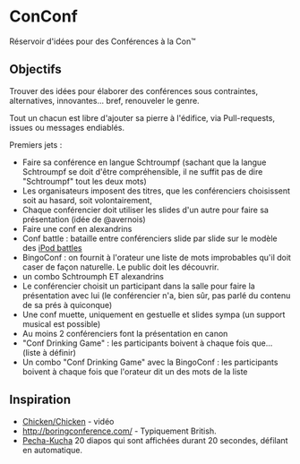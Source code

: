 # ConConf


Réservoir d'idées pour des Conférences à la Con™

## Objectifs

Trouver des idées pour élaborer des conférences sous contraintes, alternatives,
innovantes... bref, renouveler le genre.

Tout un chacun est libre d'ajouter sa pierre à l'édifice, via Pull-requests, issues ou messages endiablés.

Premiers jets :

* Faire sa conférence en langue Schtroumpf (sachant que la langue Schtroumpf se doit d'être compréhensible, il ne suffit pas de dire "Schtroumpf" tout les deux mots)
* Les organisateurs imposent des titres, que les conférenciers choisissent soit au hasard, soit volontairement,
* Chaque conférencier doit utiliser les slides d'un autre pour faire sa présentation (idée de @avernois)
* Faire une conf en alexandrins
* Conf battle : bataille entre conférenciers slide par slide sur le modèle des [iPod battles](http://fr.wikipedia.org/wiki/Ipod_battle)
* BingoConf : on fournit à l'orateur une liste de mots improbables qu'il doit caser de façon naturelle. Le public doit les découvrir.
* un combo Schtroumph ET alexandrins
* Le conférencier choisit un participant dans la salle pour faire la présentation avec lui (le conférencier n'a, bien sûr, pas parlé du contenu de sa prés à quiconque)
* Une conf muette, uniquement en gestuelle et slides sympa (un support musical est possible)
* Au moins 2 conférenciers font la présentation en canon
* "Conf Drinking Game" : les participants boivent à chaque fois que... (liste à définir)
* Un combo "Conf Drinking Game" avec la BingoConf : les participants boivent à chaque fois que l'orateur dit un des mots de la liste

## Inspiration

* [Chicken/Chicken](http://www.youtube.com/watch?v=yL_-1d9OSdk) - vidéo
* http://boringconference.com/ - Typiquement British.
* [Pecha-Kucha](http://www.pecha-kucha.org/) 20 diapos qui sont affichées durant 20 secondes, défilant en automatique.